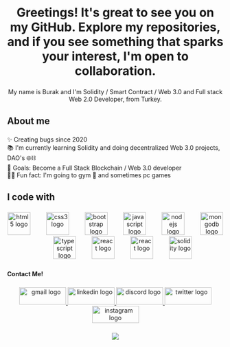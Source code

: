 <h1 align="center">Greetings! It's great to see you on my GitHub. Explore my repositories, and if you see something that sparks your interest, I'm open to collaboration.</h1>

###

<p align="center">My name is Burak and I'm Solidity / Smart Contract / Web 3.0 and Full stack Web 2.0 Developer, from Turkey.</p>

###

<h2 align="left">About me</h2>

###

<p align="left">✨ Creating bugs since 2020<br>📚 I'm currently learning Solidity and doing decentralized Web 3.0 projects, DAO's 🌐⛓️<br>🎯 Goals: Become a Full Stack Blockchain / Web 3.0 developer<br>🏋🏻 Fun fact: I'm going to gym 💪 and sometimes pc games</p>

###

<h2 align="left">I code with</h2>

###

<div align="center">
  <img src="https://cdn.jsdelivr.net/gh/devicons/devicon/icons/html5/html5-original.svg" height="53" alt="html5 logo"  />
  <img width="29" />
  <img src="https://cdn.jsdelivr.net/gh/devicons/devicon/icons/css3/css3-original.svg" height="53" alt="css3 logo"  />
  <img width="29" />
  <img src="https://cdn.jsdelivr.net/gh/devicons/devicon/icons/bootstrap/bootstrap-original.svg" height="53" alt="bootstrap logo"  />
  <img width="29" />
  <img src="https://cdn.jsdelivr.net/gh/devicons/devicon/icons/javascript/javascript-original.svg" height="53" alt="javascript logo"  />
  <img width="29" />
  <img src="https://cdn.jsdelivr.net/gh/devicons/devicon/icons/nodejs/nodejs-original.svg" height="53" alt="nodejs logo"  />
  <img width="29" />
  <img src="https://cdn.jsdelivr.net/gh/devicons/devicon/icons/mongodb/mongodb-original.svg" height="53" alt="mongodb logo"  />
  <img width="29" />
  <img src="https://cdn.jsdelivr.net/gh/devicons/devicon/icons/typescript/typescript-original.svg" height="53" alt="typescript logo"  />
  <img width="29" />
  <img src="https://cdn.jsdelivr.net/gh/devicons/devicon/icons/react/react-original.svg" height="53" alt="react logo"  />
  <img width="29" />
  <img src="https://cdn.jsdelivr.net/gh/devicons/devicon/icons/react/next-original.svg" height="53" alt="react logo"  />
  <img width="29" />
  <img src="https://skillicons.dev/icons?i=solidity" height="53" alt="solidity logo"  />
</div>

###

<h4 align="left">Contact Me!</h4>

###

<div align="center">
  <a href="mailto:bltycxkk@gmail.com" target="_blank">
    <img src="https://raw.githubusercontent.com/maurodesouza/profile-readme-generator/master/src/assets/icons/social/gmail/default.svg" width="109" height="40" alt="gmail logo"  />
  </a>
  <a href="https://www.linkedin.com/in/burak-ekinci-5a592521a/" target="_blank">
    <img src="https://raw.githubusercontent.com/maurodesouza/profile-readme-generator/master/src/assets/icons/social/linkedin/default.svg" width="109" height="40" alt="linkedin logo"  />
  </a>
  <a href="https://discord.gg/ubj9EfUe" target="_blank">
    <img src="https://raw.githubusercontent.com/maurodesouza/profile-readme-generator/master/src/assets/icons/social/discord/default.svg" width="109" height="40" alt="discord logo"  />
  </a>
  <a href="https://x.com/Leviathan_js?t=MVT43LmgtlYRWGl2FXt-3g&s=09" target="_blank">
    <img src="https://raw.githubusercontent.com/maurodesouza/profile-readme-generator/master/src/assets/icons/social/twitter/default.svg" width="109" height="40" alt="twitter logo"  />
  </a>
  <a href="https://www.instagram.com/lambdavnc/" target="_blank">
    <img src="https://raw.githubusercontent.com/maurodesouza/profile-readme-generator/master/src/assets/icons/social/instagram/default.svg" width="109" height="40" alt="instagram logo"  />
  </a>
</div>

###

<div align="center">
  <img src="https://profile-counter.glitch.me/LambdaVNC/count.svg?"  />
</div>

###
